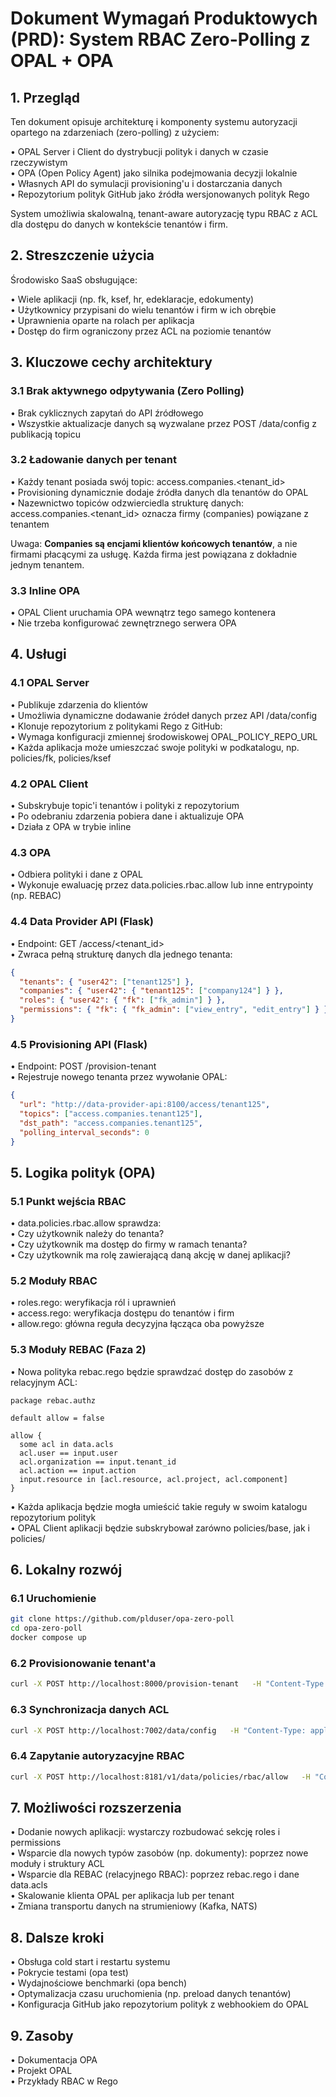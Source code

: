 
# Dokument Wymagań Produktowych (PRD): System RBAC Zero-Polling z OPAL + OPA

## 1. Przegląd

Ten dokument opisuje architekturę i komponenty systemu autoryzacji opartego na zdarzeniach (zero-polling) z użyciem:

• OPAL Server i Client do dystrybucji polityk i danych w czasie rzeczywistym  
• OPA (Open Policy Agent) jako silnika podejmowania decyzji lokalnie  
• Własnych API do symulacji provisioning'u i dostarczania danych  
• Repozytorium polityk GitHub jako źródła wersjonowanych polityk Rego

System umożliwia skalowalną, tenant-aware autoryzację typu RBAC z ACL dla dostępu do danych w kontekście tenantów i firm.

## 2. Streszczenie użycia

Środowisko SaaS obsługujące:

• Wiele aplikacji (np. fk, ksef, hr, edeklaracje, edokumenty)  
• Użytkownicy przypisani do wielu tenantów i firm w ich obrębie  
• Uprawnienia oparte na rolach per aplikacja  
• Dostęp do firm ograniczony przez ACL na poziomie tenantów

## 3. Kluczowe cechy architektury

### 3.1 Brak aktywnego odpytywania (Zero Polling)

• Brak cyklicznych zapytań do API źródłowego  
• Wszystkie aktualizacje danych są wyzwalane przez POST /data/config z publikacją topicu

### 3.2 Ładowanie danych per tenant

• Każdy tenant posiada swój topic: access.companies.<tenant_id>  
• Provisioning dynamicznie dodaje źródła danych dla tenantów do OPAL  
• Nazewnictwo topiców odzwierciedla strukturę danych: access.companies.<tenant_id> oznacza firmy (companies) powiązane z tenantem

Uwaga: **Companies są encjami klientów końcowych tenantów**, a nie firmami płacącymi za usługę. Każda firma jest powiązana z dokładnie jednym tenantem.

### 3.3 Inline OPA

• OPAL Client uruchamia OPA wewnątrz tego samego kontenera  
• Nie trzeba konfigurować zewnętrznego serwera OPA

## 4. Usługi

### 4.1 OPAL Server

• Publikuje zdarzenia do klientów  
• Umożliwia dynamiczne dodawanie źródeł danych przez API /data/config  
• Klonuje repozytorium z politykami Rego z GitHub:  
  • Wymaga konfiguracji zmiennej środowiskowej OPAL_POLICY_REPO_URL  
  • Każda aplikacja może umieszczać swoje polityki w podkatalogu, np. policies/fk, policies/ksef

### 4.2 OPAL Client

• Subskrybuje topic'i tenantów i polityki z repozytorium  
• Po odebraniu zdarzenia pobiera dane i aktualizuje OPA  
• Działa z OPA w trybie inline

### 4.3 OPA

• Odbiera polityki i dane z OPAL  
• Wykonuje ewaluację przez data.policies.rbac.allow lub inne entrypointy (np. REBAC)

### 4.4 Data Provider API (Flask)

• Endpoint: GET /access/<tenant_id>  
• Zwraca pełną strukturę danych dla jednego tenanta:

```json
{
  "tenants": { "user42": ["tenant125"] },
  "companies": { "user42": { "tenant125": ["company124"] } },
  "roles": { "user42": { "fk": ["fk_admin"] } },
  "permissions": { "fk": { "fk_admin": ["view_entry", "edit_entry"] } }
}
```

### 4.5 Provisioning API (Flask)

• Endpoint: POST /provision-tenant  
• Rejestruje nowego tenanta przez wywołanie OPAL:

```json
{
  "url": "http://data-provider-api:8100/access/tenant125",
  "topics": ["access.companies.tenant125"],
  "dst_path": "access.companies.tenant125",
  "polling_interval_seconds": 0
}
```

## 5. Logika polityk (OPA)

### 5.1 Punkt wejścia RBAC

• data.policies.rbac.allow sprawdza:  
  • Czy użytkownik należy do tenanta?  
  • Czy użytkownik ma dostęp do firmy w ramach tenanta?  
  • Czy użytkownik ma rolę zawierającą daną akcję w danej aplikacji?

### 5.2 Moduły RBAC

• roles.rego: weryfikacja ról i uprawnień  
• access.rego: weryfikacja dostępu do tenantów i firm  
• allow.rego: główna reguła decyzyjna łącząca oba powyższe

### 5.3 Moduły REBAC (Faza 2)

• Nowa polityka rebac.rego będzie sprawdzać dostęp do zasobów z relacyjnym ACL:

```rego
package rebac.authz

default allow = false

allow {
  some acl in data.acls
  acl.user == input.user
  acl.organization == input.tenant_id
  acl.action == input.action
  input.resource in [acl.resource, acl.project, acl.component]
}
```

• Każda aplikacja będzie mogła umieścić takie reguły w swoim katalogu repozytorium polityk  
• OPAL Client aplikacji będzie subskrybował zarówno policies/base, jak i policies/<app>

## 6. Lokalny rozwój

### 6.1 Uruchomienie

```bash
git clone https://github.com/plduser/opa-zero-poll
cd opa-zero-poll
docker compose up
```

### 6.2 Provisionowanie tenant'a

```bash
curl -X POST http://localhost:8000/provision-tenant   -H "Content-Type: application/json"   -d '{"tenant_id": "tenant125"}'
```

### 6.3 Synchronizacja danych ACL

```bash
curl -X POST http://localhost:7002/data/config   -H "Content-Type: application/json"   -d '{"topics": ["access.companies.tenant125"]}'
```

### 6.4 Zapytanie autoryzacyjne RBAC

```bash
curl -X POST http://localhost:8181/v1/data/policies/rbac/allow   -H "Content-Type: application/json"   -d @rbac_full_input.json
```

## 7. Możliwości rozszerzenia

• Dodanie nowych aplikacji: wystarczy rozbudować sekcję roles i permissions  
• Wsparcie dla nowych typów zasobów (np. dokumenty): poprzez nowe moduły i struktury ACL  
• Wsparcie dla REBAC (relacyjnego RBAC): poprzez rebac.rego i dane data.acls  
• Skalowanie klienta OPAL per aplikacja lub per tenant  
• Zmiana transportu danych na strumieniowy (Kafka, NATS)

## 8. Dalsze kroki

• Obsługa cold start i restartu systemu  
• Pokrycie testami (opa test)  
• Wydajnościowe benchmarki (opa bench)  
• Optymalizacja czasu uruchomienia (np. preload danych tenantów)  
• Konfiguracja GitHub jako repozytorium polityk z webhookiem do OPAL

## 9. Zasoby

• Dokumentacja OPA  
• Projekt OPAL  
• Przykłady RBAC w Rego
